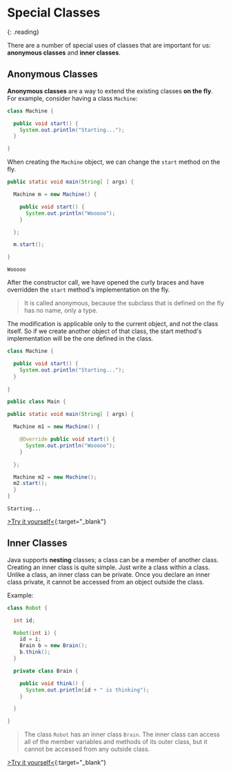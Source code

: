 # Special Classes
{: .reading}

There are a number of special uses of classes that are important for us: **anonymous classes** and **inner classes**.

## Anonymous Classes
**Anonymous classes** are a way to extend the existing classes **on the fly**.\
For example, consider having a class ``Machine``:
````java
class Machine {

  public void start() {
    System.out.println("Starting...");
  }

}
````
When creating the ``Machine`` object, we can change the ``start`` method on the fly.
````java
public static void main(String[ ] args) {

  Machine m = new Machine() {

    public void start() {
      System.out.println("Wooooo");
    }

  };

  m.start();

}
````
````plaintext
Wooooo
````
After the constructor call, we have opened the curly braces and have overridden the ``start`` method's implementation on the fly.

>It is called anonymous, because the subclass that is defined on the fly has no name, only a type.

The modification is applicable only to the current object, and not the class itself. So if we create another object of that class, the start method's implementation will be the one defined in the class.

````java
class Machine {

  public void start() {
    System.out.println("Starting...");
  }
  
}  
````
````java
public class Main {

public static void main(String[ ] args) {

  Machine m1 = new Machine() {

    @Override public void start() {
      System.out.println("Wooooo");
    }

  };

  Machine m2 = new Machine();
  m2.start();
  }
}
````
````plaintext
Starting...
````

[>Try it yourself<](https://repl.it/@m0stlyharmless/MCIAppExAnonymous#Main.java){:target="_blank"}

## Inner Classes

Java supports **nesting** classes; a class can be a member of another class.\
Creating an inner class is quite simple. Just write a class within a class. Unlike a class, an inner class can be private. Once you declare an inner class private, it cannot be accessed from an object outside the class.

Example:
````java
class Robot {

  int id;

  Robot(int i) {
    id = i;
    Brain b = new Brain();
    b.think();
  }

  private class Brain {

    public void think() {
      System.out.println(id + " is thinking");
    }

  }

}
````

>The class ``Robot`` has an inner class ``Brain``. The inner class can access all of the member variables and methods of its outer class, but it cannot be accessed from any outside class.

[>Try it yourself<](https://repl.it/@m0stlyharmless/MCIAppExInner#Main.java){:target="_blank"}